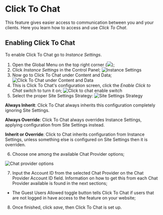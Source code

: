 
# Click To Chat

This feature gives easier access to communication between you and your clients. Here you learn how to access and use *Click To Chat*.

## Enabling Click To Chat

To enable Click To Chat go to *Instance Settings*.

1. Open the Global Menu on the top right corner (![](./images/icon-applications-menu.png));
1. Click *Instance Settings* in the Control Panel;
    ![Instance Settings](./images/02.png)
1. Now go to Click To Chat under Content and Data;
    ![Click To Chat under Content and Data](./images/03.png)
1. This is Click To Chat's configuration screen, click the *Enable Click to Chat* switch to turn it on;
    ![Click to chat enable switch](./images/04.png)
1. Select the proper Site Settings Strategy: 
        ![Site Settings Strategy](./images/05.png)


**Always Inherit**: Click To Chat always inherits this configuration completely ignoring Site Settings.

**Always Override**: 
Click To Chat always overrides Instance Settings, applying configuration from Site Settings instead.

**Inherit or Override**: 
Click to Chat inherits configuration from Instance Settings, unless something else is configured on Site Settings then it is overriden. 

6. Choose one among the available Chat Provider options;

![Chat provider options](./images/06.png)

7. Input the Account ID from the selected Chat Provider on the Chat Provider Account ID field. Information on how to get this from each Chat Provider available is found in the next sections;

-  The Guest Users Allowed toggle button tells Click To Chat if users that are not logged in have access to the feature on your website;

8. Once finished, click *save*, then Click To Chat is set up.
